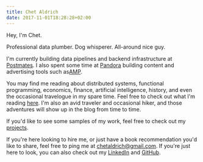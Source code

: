 ```yaml
---
title: Chet Aldrich 
date: 2017-11-01T18:28:28+02:00
---
```


Hey, I'm Chet.

Professional data plumber. Dog whisperer. All-around nice guy.

I'm currently building data pipelines and backend infrastructure at [Postmates](https://postmates.com).
I also spent some time at [Pandora](https://pandora.com) building content and 
advertising tools such as[AMP](https://amp.pandora.com).

You may find me reading about distributed systems, functional programming, economics, finance,
artificial intelligence, history, and even the occasional travelogue in my spare time. Feel free to check out
what I'm reading [here](https://www.goodreads.com/user/show/61719074-chet-aldrich).
I'm also an avid traveler and occasional hiker, and those adventures will show up in the blog from time to time.

If you'd like to see some samples of my work, feel free to check out my <a href="/projects.html">projects</a>.

If you're here looking to hire me, or just have a book recommendation you'd like to share,
feel free to ping me at [chetaldrich@gmail.com](mailto:chetaldrich@gmail.com).
If you're just here to look, you can also check out my [LinkedIn](https://linkedin.com/in/chetaldrich")
and [GitHub]("https://github.com/chetaldrich").